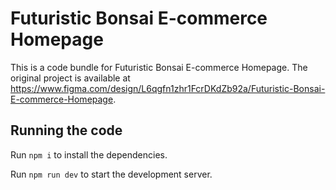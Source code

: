 
  # Futuristic Bonsai E-commerce Homepage

  This is a code bundle for Futuristic Bonsai E-commerce Homepage. The original project is available at https://www.figma.com/design/L6qgfn1zhr1FcrDKdZb92a/Futuristic-Bonsai-E-commerce-Homepage.

  ## Running the code

  Run `npm i` to install the dependencies.

  Run `npm run dev` to start the development server.
  